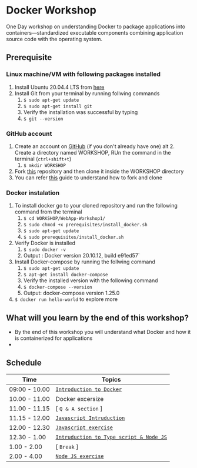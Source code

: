 # Docker Workshop

One Day workshop on understanding Docker to package applications into containers—standardized executable components combining application source code with the operating system.

## Prerequisite

### Linux machine/VM with following packages installed
  1. Install Ubuntu 20.04.4 LTS from [here](https://releases.ubuntu.com/20.04/)
  2. Install Git from your terminal by running follwing commands
     1. `$ sudo apt-get update`
     2. `$ sudo apt-get install git`
     3. Verify the installation was successful by typing
     4. `$ git --version`

### GitHub account
  1.  Create an account on [GitHub](https://github.com/join) (if you don't already have one)
alt  2.  Create a directory named WORKSHOP, RUn the command in the terminal (`ctrl+shift+t`)
      1.  `$ mkdir WORKSHOP`
  3.  Fork [this](https://github.com/UniCourt/WebApp-Workshop1) repository and then clone it inside the WORKSHOP directory
  4.  You can refer [this](https://docs.github.com/en/get-started/quickstart/fork-a-repo) guide to understand how to fork and clone

### Docker instalation
  1.  To install docker go to your cloned repository and run the following command from the terminal
      1.  `$ cd WORKSHOP/WebApp-Workshop1/`
      2.  `$ sudo chmod +x prerequisites/install_docker.sh`
      3.  `$ sudo apt-get update`
      4.  `$ sudo prerequisites/install_docker.sh`
  2. Verify Docker is installed 
     1. `$ sudo docker -v`
     2. Output : Docker version 20.10.12, build e91ed57`
  3. Install Docker-compose by running the follwing command
     1. `$ sudo apt-get update`
     2. `$ apt-get install docker-compose`
     3. Verify the installed version with the following command
     4. `$ docker-compose --version`
     5. Output: docker-compose version 1.25.0
  4. `$ docker run hello-world` to explore more

## What will you learn by the end of this workshop?
- By the end of this workshop you will understand what Docker and how it is containerized for applications
- 

## **Schedule**
| Time                    |   Topics
| --                      |   --
| 09:00 - 10.00           |  [`Introduction to Docker`](docs/Docker.pdf)
| 10.00 - 11.00           |  Docker excersize
| 11.00 - 11.15           |  [ `Q & A section` ] 
| 11.15 - 12.00           |  [`Javascript Intruduction`](docs/Javascript_NodeJS.pdf)
| 12.00 - 12.30           |  [`Javascript exercise`](playground/README.md)
| 12.30 - 1.00            |  [`Intruduction to Type script & Node JS`](docs/Javascript_NodeJS.pdf)
| 1.00  - 2.00            |  [ `Break` ]
| 2.00  - 4.00            |  [ `Node JS exercise` ](holiday-app/README.md) 